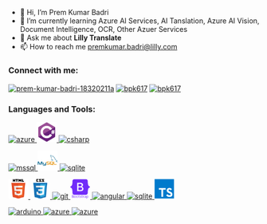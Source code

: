 - 👋 Hi, I’m Prem Kumar Badri
- 🌱 I’m currently learning Azure AI Services, AI Tanslation, Azure AI Vision, Document Intelligence, OCR, Other Azuer Services
- 💬 Ask me about **Lilly Translate**
- 📫 How to reach me premkumar.badri@lilly.com

<h3 align="left">Connect with me:</h3>
<p align="left">
    <a href="https://linkedin.com/in/prem-kumar-badri-18320211a" target="blank"><img align="center"
            src="https://raw.githubusercontent.com/rahuldkjain/github-profile-readme-generator/master/src/images/icons/Social/linked-in-alt.svg"
            alt="prem-kumar-badri-18320211a" height="30" width="40" /></a>
    <a href="https://www.hackerrank.com/bpk617" target="blank"><img align="center"
            src="https://hrcdn.net/fcore/assets/work/header/hackerrank_logo-21e2867566.svg" alt="bpk617" height="30"
            width="40" /></a>
    <a href="https://learn.microsoft.com/en-us/users/premkumarbadri-2814/" target="blank"><img align="center"
            src="https://learn.microsoft.com/en-us/media/logos/logo-ms-social.png" alt="bpk617" height="30"
            width="40" /></a>
</p>

<h3 align="left">Languages and Tools:</h3>
<p align="left">
    <a href="https://azure.microsoft.com/en-in/" target="_blank" rel="noreferrer"> <img
        src="https://www.vectorlogo.zone/logos/microsoft_azure/microsoft_azure-icon.svg" alt="azure" width="40"
        height="40" /> </a> 
    <a href="https://www.w3schools.com/cs/" target="_blank" rel="noreferrer"> <img
        src="https://raw.githubusercontent.com/devicons/devicon/master/icons/csharp/csharp-original.svg"
        alt="csharp" width="40" height="40" /> </a> 
        <a href="https://www.w3schools.com/cs/" target="_blank" rel="noreferrer"> <img
        src="https://cdn3.iconfinder.com/data/icons/logos-and-brands-adobe/512/267_Python-1024.png"
        alt="csharp" width="40" height="40" /> </a> 
    </p>
    <p align="left">
        <a href="https://www.microsoft.com/en-us/sql-server"
        target="_blank" rel="noreferrer"> <img src="https://www.svgrepo.com/show/303229/microsoft-sql-server-logo.svg"
            alt="mssql" width="40" height="40" /> </a> 
    <a href="https://www.mysql.com/" target="_blank"
        rel="noreferrer"> <img
            src="https://raw.githubusercontent.com/devicons/devicon/master/icons/mysql/mysql-original-wordmark.svg"
            alt="mysql" width="40" height="40" /> </a> 
    <a href="https://www.ibm.com/products/db2/database?utm_content=SRCWW&p1=Search&p4=43700057439368036&p5=e&gclid=CjwKCAjwrJ-hBhB7EiwAuyBVXWNavJFNasawhoWRofklZ70ctqqCO0gLBLArWdYtAcQkUCICPdyKIRoC9qwQAvD_BwE&gclsrc=aw.ds"
        target="_blank" rel="noreferrer"> <img
            src="https://e7.pngegg.com/pngimages/879/229/png-clipart-ibm-db2-logo-ibm-db2-database-computer-software-sql-ibm-text-rectangle-thumbnail.png"
            alt="sqlite" width="40" height="40" /> </a>
        </p>
    <p align="left">
    <a href="https://www.w3.org/html/" target="_blank" rel="noreferrer"> <img
        src="https://raw.githubusercontent.com/devicons/devicon/master/icons/html5/html5-original-wordmark.svg"
        alt="html5" width="40" height="40" /> </a> 
    <a href="https://www.w3schools.com/css/" target="_blank" rel="noreferrer"> <img
            src="https://raw.githubusercontent.com/devicons/devicon/master/icons/css3/css3-original-wordmark.svg"
            alt="css3" width="40" height="40" /> </a> <a href="https://git-scm.com/" target="_blank" rel="noreferrer">
        <img src="https://www.vectorlogo.zone/logos/git-scm/git-scm-icon.svg" alt="git" width="40" height="40" /> </a>
    <a href="https://getbootstrap.com" target="_blank" rel="noreferrer"> <img
        src="https://raw.githubusercontent.com/devicons/devicon/master/icons/bootstrap/bootstrap-plain-wordmark.svg"
        alt="bootstrap" width="40" height="40" /> </a> 
    <a href="https://angular.io" target="_blank" rel="noreferrer"> <img
            src="https://angular.io/assets/images/logos/angular/angular.svg" alt="angular" width="40" height="40" />
    </a>
    <a href="https://www.sqlite.org/" target="_blank"
        rel="noreferrer"> <img src="https://www.vectorlogo.zone/logos/sqlite/sqlite-icon.svg" alt="sqlite" width="40"
            height="40" /> </a> <a href="https://www.typescriptlang.org/" target="_blank" rel="noreferrer"> <img
            src="https://raw.githubusercontent.com/devicons/devicon/master/icons/typescript/typescript-original.svg"
            alt="typescript" width="40" height="40" /> </a>
            </p>
    <p align="left">
    <a href="https://www.arduino.cc/" target="_blank" rel="noreferrer"> <img
            src="https://cdn.worldvectorlogo.com/logos/arduino-1.svg" alt="arduino" width="40" height="40" />
    </a>
    <a href="https://azure.microsoft.com/en-us/products/devops" target="_blank" rel="noreferrer"> <img
            src="https://www.siteimprove.com/globalassets/media/shared/page-specific/integrations/connectors/connector-logos/azure-devops-logo.png" alt="azure" width="130"
            height="40" /> </a>
        <a href="https://azure.microsoft.com/en-us/products/devops" target="_blank" rel="noreferrer"> <img
            src="https://github.gallerycdn.vsassets.io/extensions/github/vscode-github-actions/0.26.2/1694016984133/Microsoft.VisualStudio.Services.Icons.Default" alt="azure" width="40"
            height="40" /> </a>

        
</p>

